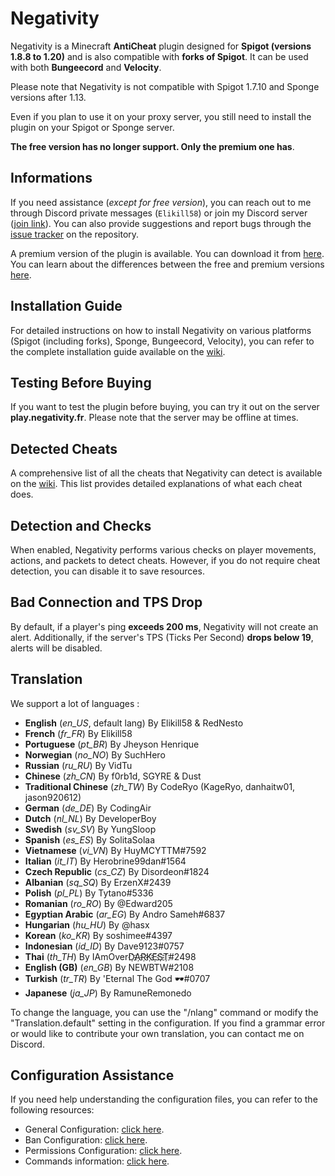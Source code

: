 # Negativity

Negativity is a Minecraft **AntiCheat** plugin designed for **Spigot (versions 1.8.8 to 1.20)** and is also compatible with **forks of Spigot**. It can be used with both **Bungeecord** and **Velocity**.

Please note that Negativity is not compatible with Spigot 1.7.10 and Sponge versions after 1.13.

Even if you plan to use it on your proxy server, you still need to install the plugin on your Spigot or Sponge server.

**The free version has no longer support. Only the premium one has**.

## Informations

If you need assistance (*except for free version*), you can reach out to me through Discord private messages (`Elikill58`) or join my Discord server ([join link](https://discord.gg/KHRVTX2)).
You can also provide suggestions and report bugs through the [issue tracker](https://github.com/Elikill58/Negativity/issues) on the repository.

A premium version of the plugin is available. You can download it from [here](https://www.spigotmc.org/resources/86874/). You can learn about the differences between the free and premium versions [here](https://github.com/Elikill58/Negativity/wiki/V1-and-V2-:-Description,-differencies-and-explainations).

## Installation Guide

For detailed instructions on how to install Negativity on various platforms (Spigot (including forks), Sponge, Bungeecord, Velocity), you can refer to the complete installation guide available on the [wiki](https://github.com/Elikill58/Negativity/wiki/Installation).

## Testing Before Buying

If you want to test the plugin before buying, you can try it out on the server **play.negativity.fr**. Please note that the server may be offline at times.

## Detected Cheats

A comprehensive list of all the cheats that Negativity can detect is available on the [wiki](https://github.com/Elikill58/Negativity/wiki/Cheat). This list provides detailed explanations of what each cheat does.

## Detection and Checks

When enabled, Negativity performs various checks on player movements, actions, and packets to detect cheats. However, if you do not require cheat detection, you can disable it to save resources.

## Bad Connection and TPS Drop
By default, if a player's ping **exceeds 200 ms**, Negativity will not create an alert. Additionally, if the server's TPS (Ticks Per Second) **drops below 19**, alerts will be disabled.

## Translation

We support a lot of languages :
- **English** (*en_US*, default lang) By Elikill58 & RedNesto
- **French** (*fr_FR*) By Elikill58
- **Portuguese** (*pt_BR*) By Jheyson Henrique
- **Norwegian** (*no_NO*) By SuchHero
- **Russian** (*ru_RU*) By VidTu
- **Chinese** (*zh_CN*) By f0rb1d, SGYRE & Dust
- **Traditional Chinese** (*zh_TW*) By CodeRyo (KageRyo, danhaitw01, jason920612)
- **German** (*de_DE*) By CodingAir
- **Dutch** (*nl_NL*) By DeveloperBoy
- **Swedish** (*sv_SV*) By YungSloop
- **Spanish** (*es_ES*) By SolitaSolaa
- **Vietnamese** (*vi_VN*) By HuyMCYTTM#7592
- **Italian** (*it_IT*) By Herobrine99dan#1564
- **Czech Republic** (*cs_CZ*) By Disordeon#1824
- **Albanian** (*sq_SQ*) By ErzenX#2439
- **Polish** (*pl_PL*) By Tytano#5336
- **Romanian** (*ro_RO*) By @Edward205
- **Egyptian Arabic** (*ar_EG*) By Andro Sameh#6837
- **Hungarian** (*hu_HU*) By @hasx
- **Korean** (*ko_KR*) By soshimee#4397
- **Indonesian** (*id_ID*) By Dave9123#0757
- **Thai** (*th_TH*) By IAmOverD҉A҉R҉K҉E҈S҉T҉#2498
- **English (GB)** (*en_GB*) By NEWBTW#2108
- **Turkish** (*tr_TR*) By 'Eternal The God 🕶#0707
- **Japanese** (*ja_JP*) By RamuneRemonedo

To change the language, you can use the "/nlang" command or modify the "Translation.default" setting in the configuration. If you find a grammar error or would like to contribute your own translation, you can contact me on Discord.

## Configuration Assistance
If you need help understanding the configuration files, you can refer to the following resources:
- General Configuration: [click here](https://github.com/Elikill58/Negativity/wiki/Configurations).
- Ban Configuration: [click here](https://github.com/Elikill58/Negativity/wiki/Bans).
- Permissions Configuration: [click here](https://github.com/Elikill58/Negativity/wiki/Permissions).
- Commands information: [click here](https://github.com/Elikill58/Negativity/wiki/Commands).
